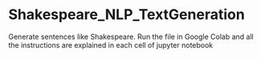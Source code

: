 # Shakespeare_NLP_TextGeneration
Generate sentences like Shakespeare. 
Run the file in Google Colab and all the instructions are explained in each cell of jupyter notebook
